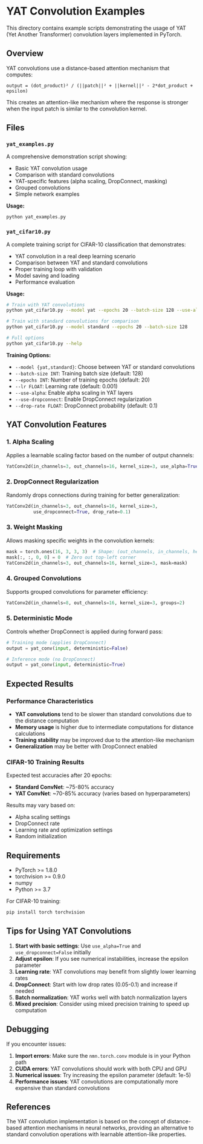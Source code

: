 # YAT Convolution Examples

This directory contains example scripts demonstrating the usage of YAT (Yet Another Transformer) convolution layers implemented in PyTorch.

## Overview

YAT convolutions use a distance-based attention mechanism that computes:
```
output = (dot_product)² / (||patch||² + ||kernel||² - 2*dot_product + epsilon)
```

This creates an attention-like mechanism where the response is stronger when the input patch is similar to the convolution kernel.

## Files

### `yat_examples.py`
A comprehensive demonstration script showing:
- Basic YAT convolution usage
- Comparison with standard convolutions
- YAT-specific features (alpha scaling, DropConnect, masking)
- Grouped convolutions
- Simple network examples

**Usage:**
```bash
python yat_examples.py
```

### `yat_cifar10.py`
A complete training script for CIFAR-10 classification that demonstrates:
- YAT convolution in a real deep learning scenario
- Comparison between YAT and standard convolutions
- Proper training loop with validation
- Model saving and loading
- Performance evaluation

**Usage:**
```bash
# Train with YAT convolutions
python yat_cifar10.py --model yat --epochs 20 --batch-size 128 --use-alpha --use-dropconnect

# Train with standard convolutions for comparison
python yat_cifar10.py --model standard --epochs 20 --batch-size 128

# Full options
python yat_cifar10.py --help
```

**Training Options:**
- `--model {yat,standard}`: Choose between YAT or standard convolutions
- `--batch-size INT`: Training batch size (default: 128)
- `--epochs INT`: Number of training epochs (default: 20)
- `--lr FLOAT`: Learning rate (default: 0.001)
- `--use-alpha`: Enable alpha scaling in YAT layers
- `--use-dropconnect`: Enable DropConnect regularization
- `--drop-rate FLOAT`: DropConnect probability (default: 0.1)

## YAT Convolution Features

### 1. Alpha Scaling
Applies a learnable scaling factor based on the number of output channels:
```python
YatConv2d(in_channels=3, out_channels=16, kernel_size=3, use_alpha=True)
```

### 2. DropConnect Regularization
Randomly drops connections during training for better generalization:
```python
YatConv2d(in_channels=3, out_channels=16, kernel_size=3, 
          use_dropconnect=True, drop_rate=0.1)
```

### 3. Weight Masking
Allows masking specific weights in the convolution kernels:
```python
mask = torch.ones(16, 3, 3, 3)  # Shape: (out_channels, in_channels, height, width)
mask[:, :, 0, 0] = 0  # Zero out top-left corner
YatConv2d(in_channels=3, out_channels=16, kernel_size=3, mask=mask)
```

### 4. Grouped Convolutions
Supports grouped convolutions for parameter efficiency:
```python
YatConv2d(in_channels=8, out_channels=16, kernel_size=3, groups=2)
```

### 5. Deterministic Mode
Controls whether DropConnect is applied during forward pass:
```python
# Training mode (applies DropConnect)
output = yat_conv(input, deterministic=False)

# Inference mode (no DropConnect)
output = yat_conv(input, deterministic=True)
```

## Expected Results

### Performance Characteristics
- **YAT convolutions** tend to be slower than standard convolutions due to the distance computation
- **Memory usage** is higher due to intermediate computations for distance calculations
- **Training stability** may be improved due to the attention-like mechanism
- **Generalization** may be better with DropConnect enabled

### CIFAR-10 Training Results
Expected test accuracies after 20 epochs:
- **Standard ConvNet**: ~75-80% accuracy
- **YAT ConvNet**: ~70-85% accuracy (varies based on hyperparameters)

Results may vary based on:
- Alpha scaling settings
- DropConnect rate
- Learning rate and optimization settings
- Random initialization

## Requirements

- PyTorch >= 1.8.0
- torchvision >= 0.9.0
- numpy
- Python >= 3.7

For CIFAR-10 training:
```bash
pip install torch torchvision
```

## Tips for Using YAT Convolutions

1. **Start with basic settings**: Use `use_alpha=True` and `use_dropconnect=False` initially
2. **Adjust epsilon**: If you see numerical instabilities, increase the epsilon parameter
3. **Learning rate**: YAT convolutions may benefit from slightly lower learning rates
4. **DropConnect**: Start with low drop rates (0.05-0.1) and increase if needed
5. **Batch normalization**: YAT works well with batch normalization layers
6. **Mixed precision**: Consider using mixed precision training to speed up computation

## Debugging

If you encounter issues:

1. **Import errors**: Make sure the `nmn.torch.conv` module is in your Python path
2. **CUDA errors**: YAT convolutions should work with both CPU and GPU
3. **Numerical issues**: Try increasing the epsilon parameter (default: 1e-5)
4. **Performance issues**: YAT convolutions are computationally more expensive than standard convolutions

## References

The YAT convolution implementation is based on the concept of distance-based attention mechanisms in neural networks, providing an alternative to standard convolution operations with learnable attention-like properties.
